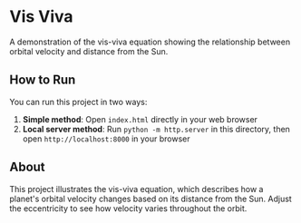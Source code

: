 # Vis Viva

A demonstration of the vis-viva equation showing the relationship between orbital velocity and distance from the Sun.

## How to Run

You can run this project in two ways:

1. **Simple method**: Open `index.html` directly in your web browser
2. **Local server method**: Run `python -m http.server` in this directory, then open `http://localhost:8000` in your browser

## About

This project illustrates the vis-viva equation, which describes how a planet's orbital velocity changes based on its distance from the Sun. Adjust the eccentricity to see how velocity varies throughout the orbit. 